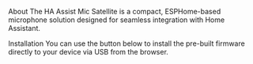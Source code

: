 About
The HA Assist Mic Satellite is a compact, ESPHome-based microphone solution designed for seamless integration with Home Assistant.

Installation
You can use the button below to install the pre-built firmware directly to your device via USB from the browser.

<script type="module" src="https://unpkg.com/esp-web-tools@9/dist/web/install-button.js?module"></script>